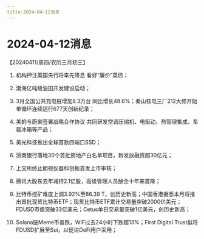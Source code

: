 ```yaml
---
title:2024-04-12消息
---
```

# 2024-04-12消息
【20240411/周四/农历三月初三】

1. 机构押注英国央行将率先降息 看好“廉价”英债；

2. 渤海亿吨级油田开发建设启动；

3. 3月全国公共充电桩增加8.3万台 同比增长48.6%；秦山核电三厂212大修开始 单循环连续运行677天创新纪录；

4. 美的与蔚来签署战略合作协议 共同研发空调压缩机、电驱动、热管理集成、车载冰箱等产品；

5. 美光科技推出全球首款四端口SSD；

6. 浙商银行落地30个首批房地产白名单项目，新发放融资超30亿元；

7. 上交所终止朗视仪器科创板首发上市审核；

8. 腾讯大股东去年减持2.1亿股，高级管理人员酬金十年来首降；

9. 比特币挖矿难度上调3.92%至86.39 T，创历史新高；中国香港据悉本月将推出首批现货比特币ETF；现货比特币ETF累计交易量突破2000亿美元；FDUSD市值突破33亿美元；Cetus单日交易量突破1亿美元，创历史新高；

10. Solana链Meme币普跌，WIF过去24小时下跌超13%；First Digital Trust拟将FDUSD扩展至Sui，以促进DeFi用户采用；